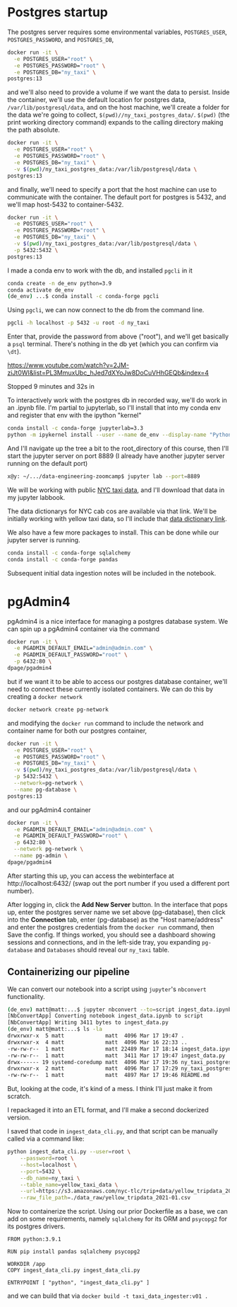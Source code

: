 # Postgres startup

The postgres server requires some environmental variables, `POSTGRES_USER`, `POSTGRES_PASSWORD`, and `POSTGRES_DB`, 

```bash
docker run -it \
  -e POSTGRES_USER="root" \
  -e POSTGRES_PASSWORD="root" \
  -e POSTGRES_DB="ny_taxi" \
postgres:13
```

and we'll also need to provide a volume if we want the data to persist. Inside the container, we'll use the default location for postgres data, `/var/lib/postgresql/data`, and on the host machine, we'll create a folder for the data we're going to collect, `$(pwd)//ny_taxi_postgres_data/`. `$(pwd)` (the print working directory command) expands to the calling directory making the path absolute.

```bash
docker run -it \
  -e POSTGRES_USER="root" \
  -e POSTGRES_PASSWORD="root" \
  -e POSTGRES_DB="ny_taxi" \
  -v $(pwd)/ny_taxi_postgres_data:/var/lib/postgresql/data \
postgres:13
```

and finally, we'll need to specify a port that the host machine can use to communicate with the container. The default port for postgres is 5432, and we'll map host-5432 to container-5432.

```bash
docker run -it \
  -e POSTGRES_USER="root" \
  -e POSTGRES_PASSWORD="root" \
  -e POSTGRES_DB="ny_taxi" \
  -v $(pwd)/ny_taxi_postgres_data:/var/lib/postgresql/data \
  -p 5432:5432 \
postgres:13
```

I made a conda env to work with the db, and installed `pgcli` in it

```bash
conda create -n de_env python=3.9
conda activate de_env
(de_env) ...$ conda install -c conda-forge pgcli
```

Using `pgcli`, we can now connect to the db from the command line.

```bash
pgcli -h localhost -p 5432 -u root -d ny_taxi
```

Enter that, provide the password from above ("root"), and we'll get basically a `psql` terminal. There's nothing in the db yet (which you can confirm via `\dt`).

https://www.youtube.com/watch?v=2JM-ziJt0WI&list=PL3MmuxUbc_hJed7dXYoJw8DoCuVHhGEQb&index=4

Stopped 9 minutes and 32s in

To interactively work with the postgres db in recorded way, we'll do work in an .ipynb file. I'm partial to jupyterlab, so I'll install that into my conda env and register that env with the ipython "kernel"

```bash
conda install -c conda-forge jupyterlab=3.3
python -m ipykernel install --user --name de_env --display-name "Python (de_env)"
```

And I'll navigate up the tree a bit to the root_directory of this course, then I'll start the jupyter server on port 8889 (I already have another jupyter server running on the default port)

```bash
x@y: ~/.../data-engineering-zoomcamp$ jupyter lab --port=8889
```

We will be working with public [NYC taxi data](https://www1.nyc.gov/site/tlc/about/tlc-trip-record-data.page), and I'll download that data in my jupyter labbook.

The data dictionarys for NYC cab cos are available via that link. We'll be initially working with yellow taxi data, so I'll include that [data dictionary link](https://www1.nyc.gov/assets/tlc/downloads/pdf/data_dictionary_trip_records_yellow.pdf).


We also have a few more packages to install. This can be done while our jupyter server is running.

```bash
conda install -c conda-forge sqlalchemy
conda install -c conda-forge pandas
```

Subsequent initial data ingestion notes will be included in the notebook.

# pgAdmin4

pgAdmin4 is a nice interface for managing a postgres database system. We can spin up a pgAdmin4 container via the command

```bash
docker run -it \
  -e PGADMIN_DEFAULT_EMAIL="admin@admin.com" \
  -e PGADMIN_DEFAULT_PASSWORD="root" \
  -p 6432:80 \
dpage/pgadmin4
```

but if we want it to be able to access our postgres database container, we'll need to connect these currently isolated containers. We can do this by creating a `docker network` 

```bash
docker network create pg-network
```

and modifying the `docker run` command to include the network and container name for both our postgres container,

```bash
docker run -it \
  -e POSTGRES_USER="root" \
  -e POSTGRES_PASSWORD="root" \
  -e POSTGRES_DB="ny_taxi" \
  -v $(pwd)/ny_taxi_postgres_data:/var/lib/postgresql/data \
  -p 5432:5432 \
  --network=pg-network \
  --name pg-database \
postgres:13
```

and our pgAdmin4 container

```bash
docker run -it \
  -e PGADMIN_DEFAULT_EMAIL="admin@admin.com" \
  -e PGADMIN_DEFAULT_PASSWORD="root" \
  -p 6432:80 \
  --network pg-network \
  --name pg-admin \
dpage/pgadmin4
```

After starting this up, you can access the webinterface at http://localhost:6432/ (swap out the port number if you used a different port number).

After logging in, click the **Add New Server** button. In the interface that pops up, enter the postgres server name we set above (pg-database), then click into the **Connection** tab, enter (pg-database) as the "Host name/address" and enter the postgres credentials from the `docker run` command, then Save the config. If things worked, you should see a dashboard showing sessions and connections, and in the left-side tray, you expanding `pg-database` and `Databases` should reveal our `ny_taxi` table.

## Containerizing our pipeline

We can convert our notebook into a script using `jupyter`'s `nbconvert` functionality. 

```bash
(de_env) matt@matt:...$ jupyter nbconvert --to=script ingest_data.ipynb 
[NbConvertApp] Converting notebook ingest_data.ipynb to script
[NbConvertApp] Writing 3411 bytes to ingest_data.py
(de_env) matt@matt:...$ ls -la
drwxrwxr-x  5 matt             matt  4096 Mar 17 19:47 .
drwxrwxr-x  4 matt             matt  4096 Mar 16 22:33 ..
-rw-rw-r--  1 matt             matt 22489 Mar 17 18:14 ingest_data.ipynb
-rw-rw-r--  1 matt             matt  3411 Mar 17 19:47 ingest_data.py
drwx------ 19 systemd-coredump matt  4096 Mar 17 19:36 ny_taxi_postgres_data
drwxrwxr-x  2 matt             matt  4096 Mar 17 17:29 ny_taxi_postgres_data_raw
-rw-rw-r--  1 matt             matt  4897 Mar 17 19:46 README.md

```

But, looking at the code, it's kind of a mess. I think I'll just make it from scratch.

I repackaged it into an ETL format, and I'll make a second dockerized version.

I saved that code in `ingest_data_cli.py`, and that script can be manually called via a command like:

```bash
python ingest_data_cli.py --user=root \
	--password=root \
	--host=localhost \
	--port=5432 \
	--db_name=ny_taxi \
	--table_name=yellow_taxi_data \
	--url=https://s3.amazonaws.com/nyc-tlc/trip+data/yellow_tripdata_2021-01.csv \
	--raw_file_path=./data_raw/yellow_tripdata_2021-01.csv
```

Now to containerize the script. Using our prior Dockerfile as a base, we can add on some requirements, namely `sqlalchemy` for its ORM and `psycopg2` for its postgres drivers.

```
FROM python:3.9.1

RUN pip install pandas sqlalchemy psycopg2

WORKDIR /app
COPY ingest_data_cli.py ingest_data_cli.py 

ENTRYPOINT [ "python", "ingest_data_cli.py" ]
```

and we can build that via 
`docker build -t taxi_data_ingester:v01 .`